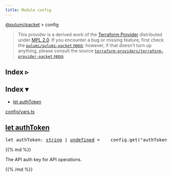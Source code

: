 ```yaml
---
title: Module config
---
```


<!-- WARNING: this page was generated by a tool. Do not edit it by hand. -->
<!-- To change it, please see https://github.com/pulumi/docs/tree/master/tools/tscdocgen. -->

<a href="../">@pulumi/packet</a> &gt; config

> This provider is a derived work of the [Terraform Provider](https://github.com/terraform-providers/terraform-provider-packet)
> distributed under [MPL 2.0](https://www.mozilla.org/en-US/MPL/2.0/). If you encounter a bug or missing feature,
> first check the [`pulumi/pulumi-packet` repo](https://github.com/pulumi/pulumi-packet/issues); however, if that doesn't turn up anything,
> please consult the source [`terraform-providers/terraform-provider-packet` repo](https://github.com/terraform-providers/terraform-provider-packet/issues).



<div class="toggleVisible">
<div class="collapsed">
<h2 class="pdoc-module-header toggleButton" title="Click to show Index">Index ▹</h2>
</div>
<div class="expanded">
<h2 class="pdoc-module-header toggleButton" title="Click to hide Index">Index ▾</h2>
<div class="pdoc-module-contents">
<ul>
<li><a href="#authToken">let authToken</a></li>
</ul>

<a href="https://github.com/pulumi/pulumi-packet/blob/54d451fc217c3ca1c3324653f9d5b728ced41341/sdk/nodejs/config/vars.ts">config/vars.ts</a> 
</div>
</div>
</div>


<h2 class="pdoc-module-header" id="authToken">
<a class="pdoc-member-name" href="https://github.com/pulumi/pulumi-packet/blob/54d451fc217c3ca1c3324653f9d5b728ced41341/sdk/nodejs/config/vars.ts#L12">let <b>authToken</b></a>
</h2>
<div class="pdoc-module-contents">
<pre class="highlight"><span class='kd'>let</span> authToken: <span class='kd'><a href='https://developer.mozilla.org/en-US/docs/Web/JavaScript/Reference/Global_Objects/String'>string</a></span> | <span class='kd'><a href='https://developer.mozilla.org/en-US/docs/Web/JavaScript/Reference/Global_Objects/undefined'>undefined</a></span> = <span class='s2'> __config.get(&#34;authToken&#34;) || utilities.getEnv(&#34;PACKET_AUTH_TOKEN&#34;)</span>;</pre>
{{% md %}}

The API auth key for API operations.

{{% /md %}}
</div>
